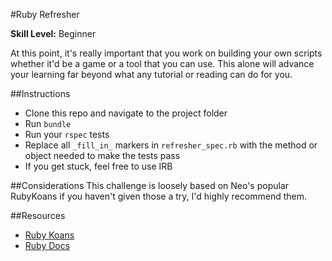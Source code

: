 #Ruby Refresher

__Skill Level:__ Beginner  

At this point, it's really important that you work on building your own scripts whether it'd be a game or a tool that you can use. This alone will advance your learning far beyond what any tutorial or reading can do for you.

##Instructions
- Clone this repo and navigate to the project folder
- Run `bundle`
- Run your `rspec` tests
- Replace all `_fill_in_` markers in `refresher_spec.rb` with the method or object needed to make the tests pass
- If you get stuck, feel free to use IRB

##Considerations
This challenge is loosely based on Neo's popular RubyKoans if you haven't given those a try, I'd highly recommend them.

##Resources
- [Ruby Koans](http://rubykoans.com/)  
- [Ruby Docs](http://ruby-doc.org/)
